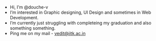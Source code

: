 - Hi, I’m @douche-v
- I’m interested in Graphic designing, UI Design and sometimes in Web Development.
- I’m currently just struggling with completeing my graduation and also something something.
- Ping me on my mail - vedit@iitk.ac.in

<!---
douche-v/douche-v is a ✨ special ✨ repository because its `README.md` (this file) appears on your GitHub profile.
You can click the Preview link to take a look at your changes.
--->
